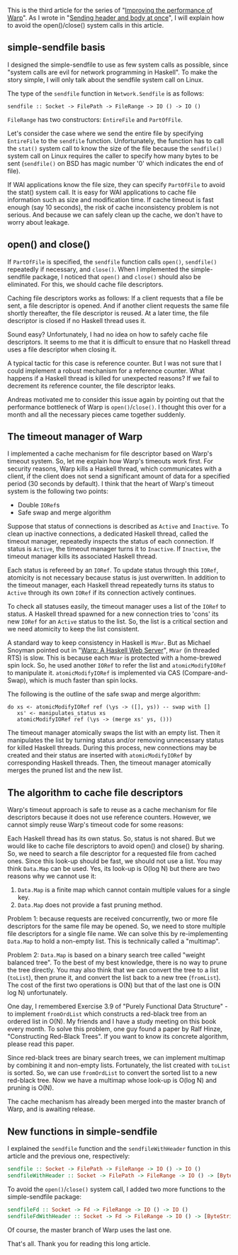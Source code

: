 This is the third article for the series of "[Improving the performance of Warp](improving-warp)".
As I wrote in "[Sending header and body at once](header-body)", I will explain how to avoid the open()/close() system
calls in this article.

## simple-sendfile basis

I designed the simple-sendfile to use as few system calls as possible,
since "system calls are evil for network programming in Haskell".
To make the story simple, I will only talk about the sendfile system call
on Linux.

The type of the `sendfile` function in `Network.Sendfile` is as follows:

    sendfile :: Socket -> FilePath -> FileRange -> IO () -> IO ()

`FileRange` has two constructors: `EntireFile` and `PartOfFile`.

Let's consider the case where we send the entire file
by specifying `EntireFile` to the `sendfile` function.
Unfortunately, the function has to call the `stat()` system call
to know the size of the file because the `sendfile()` system call on Linux
requires the caller to specify how many bytes to be sent
(`sendfile()` on BSD has magic number '0' which indicates
the end of file).

If WAI applications know the file size, they can specify
`PartOfFile` to avoid the stat() system call.
It is easy for WAI applications to cache file information
such as size and modification time.
If cache timeout is fast enough (say 10 seconds),
the risk of cache inconsistency problem is not serious.
And because we can safely clean up the cache,
we don't have to worry about leakage.

## open() and close()

If `PartOfFile` is specified,
the `sendfile` function calls `open()`, `sendfile()` repeatedly if necessary, and `close()`.
When I implemented the simple-sendfile package,
I noticed that `open()` and `close()` should also be eliminated.
For this, we should cache file descriptors.

Caching file descriptors works as follows:
If a client requests that a file be sent, a file descriptor
is opened. And if another client requests the same file shortly thereafter,
the file descriptor is reused.
At a later time, the file descriptor is closed
if no Haskell thread uses it.

Sound easy? Unfortunately, I had no idea on how to safely cache file descriptors.
It seems to me that it is difficult to ensure that
no Haskell thread uses a file descriptor when closing it.

A typical tactic for this case is reference counter.
But I was not sure that I could implement a robust mechanism
for a reference counter. What happens if a Haskell thread is
killed for unexpected reasons?
If we fail to decrement its reference counter,
the file descriptor leaks.

Andreas motivated me to consider this issue again
by pointing out that the performance bottleneck of Warp is
`open()`/`close()`. I thought this over for a month and
all the necessary pieces came together suddenly.

## The timeout manager of Warp

I implemented a cache mechanism for file descriptor based on
Warp's timeout system.
So, let me explain how Warp's timeouts work first.
For security reasons, Warp kills a Haskell thread,
which communicates with a client,
if the client does not send a significant amount of data for a specified period (30 seconds by default).
I think that the heart of Warp's timeout system is the following two points:

- Double `IORef`s
- Safe swap and merge algorithm

Suppose that status of connections is described as `Active` and `Inactive`.
To clean up inactive connections,
a dedicated Haskell thread, called the timeout manager, repeatedly inspects the status of each connection.
If status is `Active`, the timeout manager turns it to `Inactive`.
If `Inactive`, the timeout manager kills its associated Haskell thread.

Each status is refereed by an `IORef`.
To update status through this `IORef`,
atomicity is not necessary because status is just overwritten.
In addition to the timeout manager,
each Haskell thread repeatedly turns its status to `Active` through its own `IORef` if its connection actively continues.

To check all statuses easily,
the timeout manager uses a list of the `IORef` to status.
A Haskell thread spawned for a new connection
tries to 'cons' its new `IORef` for an `Active` status to the list.
So, the list is a critical section and we need atomicity to keep
the list consistent.

A standard way to keep consistency in Haskell is `MVar`.
But as Michael Snoyman pointed out in "[Warp: A Haskell Web Server](http://steve.vinoski.net/pdf/IC-Warp_a_Haskell_Web_Server.pdf)", `MVar` (in threaded RTS) is slow.
This is because each `MVar` is protected with a home-brewed spin lock.
So, he used another `IORef` to refer the list and `atomicModifyIORef`
to manipulate it.
`atomicModifyIORef` is implemented via CAS (Compare-and-Swap),
which is much faster than spin locks.

The following is the outline of the safe swap and merge algorithm:

    do xs <- atomicModifyIORef ref (\ys -> ([], ys)) -- swap with []
       xs' <- manipulates_status xs
       atomicModifyIORef ref (\ys -> (merge xs' ys, ()))

The timeout manager atomically swaps the list with an empty list.
Then it manipulates the list by turning status and/or removing
unnecessary status for killed Haskell threads.
During this process, new connections may be created and
their status are inserted with `atomicModifyIORef` by
corresponding Haskell threads.
Then, the timeout manager atomically merges
the pruned list and the new list.

## The algorithm to cache file descriptors

Warp's timeout approach is safe to reuse as a cache mechanism for
file descriptors because it does not use reference counters.
However, we cannot simply reuse Warp's timeout code for some reasons:

Each Haskell thread has its own status. So, status is not shared.
But we would like to cache file descriptors to avoid open() and
close() by sharing.
So, we need to search a file descriptor for a requested file from
cached ones. Since this look-up should be fast, we should not use a list.
You may think `Data.Map` can be used.
Yes, its look-up is O(log N) but there are two reasons why we cannot use it:

1. `Data.Map` is a finite map which cannot contain multiple values for a single key.
2. `Data.Map` does not provide a fast pruning method.

Problem 1: because requests are received concurrently,
two or more file descriptors for the same file may be opened.
So, we need to store multiple file descriptors for a single file name.
We can solve this by re-implementing `Data.Map` to
hold a non-empty list.
This is technically called a "multimap".

Problem 2: `Data.Map` is based on a binary search tree called "weight
balanced tree". To the best of my best knowledge, there is no way to prune the tree
directly. You may also think that we can convert the tree to a list (`toList`),
then prune it, and convert the list back to a new tree (`fromList`).
The cost of the first two operations is O(N) but
that of the last one is O(N log N) unfortunately.

One day, I remembered Exercise 3.9 of "Purely Functional Data Structure" -
to implement `fromOrdList` which constructs
a red-black tree from an ordered list in O(N).
My friends and I have a study meeting on this book every month.
To solve this problem, one guy found a paper by Ralf Hinze,
"Constructing Red-Black Trees".
If you want to know its concrete algorithm,
please read this paper.

Since red-black trees are binary search trees,
we can implement multimap by combining it and non-empty lists.
Fortunately, the list created with `toList` is sorted.
So, we can use `fromOrdList` to convert the sorted list to a new
red-black tree.
Now we have a multimap whose look-up is O(log N) and
pruning is O(N).

The cache mechanism has already been merged into the master branch of
Warp, and is awaiting release.

## New functions in simple-sendfile

I explained the `sendfile` function and
the `sendfileWithHeader` function in
this article and the previous one, respectively:

```haskell
sendfile :: Socket -> FilePath -> FileRange -> IO () -> IO ()
sendfileWithHeader :: Socket -> FilePath -> FileRange -> IO () -> [ByteString] -> IO ()
```

To avoid the `open()`/`close()` system call, I added two more functions
to the simple-sendfile package:

```haskell
sendfileFd :: Socket -> Fd -> FileRange -> IO () -> IO ()
sendfileFdWithHeader :: Socket -> Fd -> FileRange -> IO () -> [ByteString] -> IO ()
```

Of course, the master branch of Warp uses the last one.

That's all. Thank you for reading this long article.
